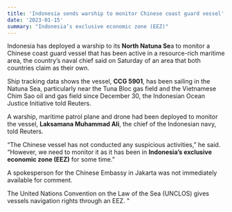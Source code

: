```yaml
---
title: 'Indonesia sends warship to monitor Chinese coast guard vessel'
date: '2023-01-15'
summary: "Indonesia’s exclusive economic zone (EEZ)"
---
```


Indonesia has deployed a warship to its **North Natuna Se**a to monitor a Chinese coast guard vessel that has been active in a resource-rich maritime area, the country’s naval chief said on Saturday of an area that both countries claim as their own.

Ship tracking data shows the vessel, **CCG 5901**, has been sailing in the Natuna Sea, particularly near the Tuna Bloc gas field and the Vietnamese Chim Sao oil and gas field since December 30, the Indonesian Ocean Justice Initiative told Reuters.

A warship, maritime patrol plane and drone had been deployed to monitor the vessel, **Laksamana Muhammad Ali**, the chief of the Indonesian navy, told Reuters.

“The Chinese vessel has not conducted any suspicious activities,” he said. “However, we need to monitor it as it has been in **Indonesia’s exclusive economic zone (EEZ)** for some time.”

A spokesperson for the Chinese Embassy in Jakarta was not immediately available for comment.

The United Nations Convention on the Law of the Sea (UNCLOS) gives vessels navigation rights through an EEZ.
"